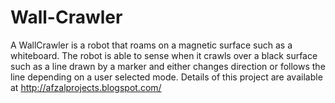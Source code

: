 Wall-Crawler
============

A WallCrawler is a robot that roams on a magnetic surface such as a whiteboard. The robot is able to sense when it crawls over a black surface such as a line drawn by a marker and either changes direction or follows the line depending on a user selected mode. Details of this project are available at  http://afzalprojects.blogspot.com/
